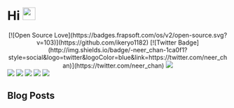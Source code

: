 # Hi <img src="https://github.com/TheDudeThatCode/TheDudeThatCode/blob/master/Assets/Hi.gif" width="29px"> 

<div align="center">
[![Open Source Love](https://badges.frapsoft.com/os/v2/open-source.svg?v=103)](https://github.com/ikeryo1182) 
[![Twitter Badge](http://img.shields.io/badge/-neer_chan-1ca0f1?style=social&logo=twitter&logoColor=blue&link=https://twitter.com/neer_chan)](https://twitter.com/neer_chan) 
<a href="https://blog.ikeryo1182.com"><img src="https://img.shields.io/badge/-blog.ikeryo1182.com-black?logo=bloglovin" /></a>
</div>

<img src="https://img.shields.io/badge/-JavaScript-white?logo=javascript"/>
<img src="https://img.shields.io/badge/-TypeScript-white?logo=typescript"/>
<img src="https://img.shields.io/badge/-React.js-white?logo=react"/>
<img src="https://img.shields.io/badge/-Next.js-black?logo=next.js"/>
<img src="https://img.shields.io/badge/-VisualStudioCode-blue?logo=visualstudiocode"/>

## Blog Posts
<!-- BLOGPOSTS:START -->
<!-- BLOGPOSTS:END -->